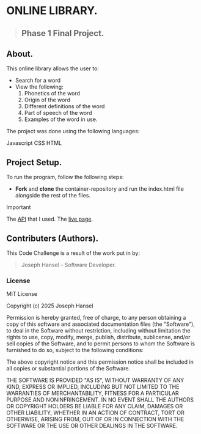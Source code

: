 <!-- Title. -->
# ONLINE LIBRARY.

> ## Phase 1 Final Project.

<!-- Description. -->
## About.

This online library allows the user to:

* Search for a word
* View the following:
    1. Phonetics of the word
    2. Origin of the word
    3. Different definitions of the word
    4. Part of speech of the word
    5. Examples of the word in use.


The project was done using the following languages:

Javascript
CSS
HTML


## Project Setup.

To run the program, follow the following steps:

* **Fork** and **clone** the container-repository and run the index.html file alongside the rest of the files.


>[!IMPORTANT]
> The [API](https://dictionaryapi.dev/) that I used.
> The [live page](https://joseph-hansel.github.io/phase-1-project/).


## Contributers (Authors).

This Code Challenge is a result of the work put in by:

> Joseph Hansel - Software Developer.

### License
MIT License

Copyright (c) 2025 Joseph Hansel

Permission is hereby granted, free of charge, to any person obtaining a copy
of this software and associated documentation files (the "Software"), to deal
in the Software without restriction, including without limitation the rights
to use, copy, modify, merge, publish, distribute, sublicense, and/or sell
copies of the Software, and to permit persons to whom the Software is
furnished to do so, subject to the following conditions:

The above copyright notice and this permission notice shall be included in all
copies or substantial portions of the Software.

THE SOFTWARE IS PROVIDED "AS IS", WITHOUT WARRANTY OF ANY KIND, EXPRESS OR
IMPLIED, INCLUDING BUT NOT LIMITED TO THE WARRANTIES OF MERCHANTABILITY,
FITNESS FOR A PARTICULAR PURPOSE AND NONINFRINGEMENT. IN NO EVENT SHALL THE
AUTHORS OR COPYRIGHT HOLDERS BE LIABLE FOR ANY CLAIM, DAMAGES OR OTHER
LIABILITY, WHETHER IN AN ACTION OF CONTRACT, TORT OR OTHERWISE, ARISING FROM,
OUT OF OR IN CONNECTION WITH THE SOFTWARE OR THE USE OR OTHER DEALINGS IN THE
SOFTWARE. 
